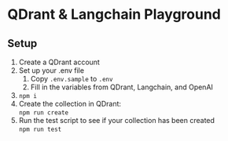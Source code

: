 # QDrant & Langchain Playground

## Setup

1. Create a QDrant account
2. Set up your .env file
   1. Copy `.env.sample` to `.env`
   2. Fill in the variables from QDrant, Langchain, and OpenAI
3. `npm i`
4. Create the collection in QDrant:  
   `npm run create`
5. Run the test script to see if your collection has been created  
   `npm run test`
